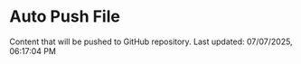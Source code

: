 # Auto Push File

Content that will be pushed to GitHub repository.
Last updated: 07/07/2025, 06:17:04 PM
